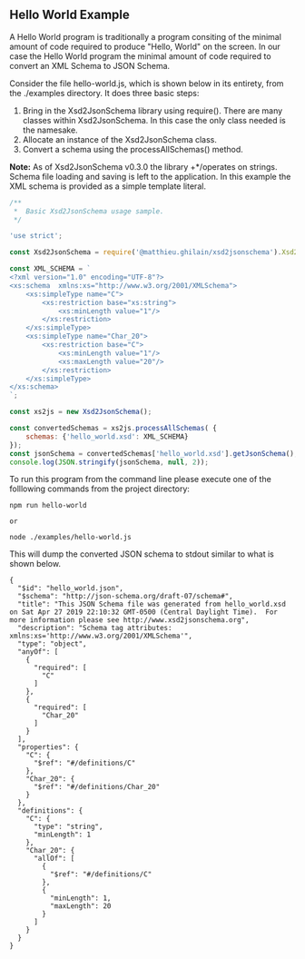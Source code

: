 ## Hello World Example

A Hello World program is traditionally a program consiting of the minimal amount of code required to produce "Hello, World" on the screen.  In our case the Hello World program the minimal amount of code required to convert an XML Schema to JSON Schema.

Consider the file hello-world.js, which is shown below in its entirety, from the ./examples directory.  It does three basic steps:

1. Bring in the Xsd2JsonSchema library using require().  There are many classes within Xsd2JsonSchema.  In this case the only class needed is the namesake.
2. Allocate an instance of the Xsd2JsonSchema class.
3. Convert a schema using the processAllSchemas() method.

**Note:** As of Xsd2JsonSchema v0.3.0 the library +*/operates on strings.  Schema file loading and saving is left to the application.  In this example the XML schema is provided as a simple template literal.

```javascript
/**
 *  Basic Xsd2JsonSchema usage sample.
 */

'use strict';

const Xsd2JsonSchema = require('@matthieu.ghilain/xsd2jsonschema').Xsd2JsonSchema;

const XML_SCHEMA = `
<?xml version="1.0" encoding="UTF-8"?>
<xs:schema  xmlns:xs="http://www.w3.org/2001/XMLSchema">
	<xs:simpleType name="C">
		<xs:restriction base="xs:string">
			<xs:minLength value="1"/>
		</xs:restriction>
	</xs:simpleType>
	<xs:simpleType name="Char_20">
		<xs:restriction base="C">
			<xs:minLength value="1"/>
			<xs:maxLength value="20"/>
		</xs:restriction>
	</xs:simpleType>
</xs:schema>
`;

const xs2js = new Xsd2JsonSchema();

const convertedSchemas = xs2js.processAllSchemas( {
	schemas: {'hello_world.xsd': XML_SCHEMA}
});
const jsonSchema = convertedSchemas['hello_world.xsd'].getJsonSchema();
console.log(JSON.stringify(jsonSchema, null, 2));

```

To run this program from the command line please execute one of the folllowing commands from the project directory:

```
npm run hello-world

or 

node ./examples/hello-world.js

```

This will dump the converted JSON schema to stdout similar to what is shown below.

```
{
  "$id": "hello_world.json",
  "$schema": "http://json-schema.org/draft-07/schema#",
  "title": "This JSON Schema file was generated from hello_world.xsd on Sat Apr 27 2019 22:10:32 GMT-0500 (Central Daylight Time).  For more information please see http://www.xsd2jsonschema.org",
  "description": "Schema tag attributes: xmlns:xs='http://www.w3.org/2001/XMLSchema'",
  "type": "object",
  "anyOf": [
    {
      "required": [
        "C"
      ]
    },
    {
      "required": [
        "Char_20"
      ]
    }
  ],
  "properties": {
    "C": {
      "$ref": "#/definitions/C"
    },
    "Char_20": {
      "$ref": "#/definitions/Char_20"
    }
  },
  "definitions": {
    "C": {
      "type": "string",
      "minLength": 1
    },
    "Char_20": {
      "allOf": [
        {
          "$ref": "#/definitions/C"
        },
        {
          "minLength": 1,
          "maxLength": 20
        }
      ]
    }
  }
}

```
